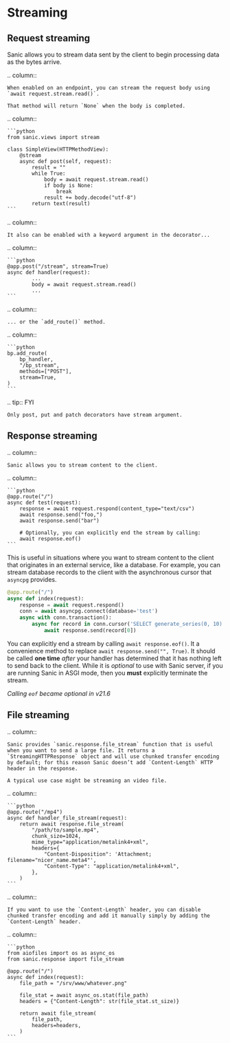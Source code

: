 # Streaming

## Request streaming

Sanic allows you to stream data sent by the client to begin processing data as the bytes arrive.

.. column::

    When enabled on an endpoint, you can stream the request body using `await request.stream.read()`.

    That method will return `None` when the body is completed.

.. column::

    ```python
    from sanic.views import stream

    class SimpleView(HTTPMethodView):
        @stream
        async def post(self, request):
            result = ""
            while True:
                body = await request.stream.read()
                if body is None:
                    break
                result += body.decode("utf-8")
            return text(result)
    ```


.. column::

    It also can be enabled with a keyword argument in the decorator...

.. column::

    ```python
    @app.post("/stream", stream=True)
    async def handler(request):
            ...
            body = await request.stream.read()
            ...
    ```


.. column::

    ... or the `add_route()` method.

.. column::

    ```python
    bp.add_route(
        bp_handler,
        "/bp_stream",
        methods=["POST"],
        stream=True,
    )
    ```



.. tip:: FYI

    Only post, put and patch decorators have stream argument.


## Response streaming

.. column::

    Sanic allows you to stream content to the client.

.. column::

    ```python
    @app.route("/")
    async def test(request):
        response = await request.respond(content_type="text/csv")
        await response.send("foo,")
        await response.send("bar")

        # Optionally, you can explicitly end the stream by calling:
        await response.eof()
    ```

This is useful in situations where you want to stream content to the client that originates in an external service, like a database. For example, you can stream database records to the client with the asynchronous cursor that `asyncpg` provides.

```python
@app.route("/")
async def index(request):
    response = await request.respond()
    conn = await asyncpg.connect(database='test')
    async with conn.transaction():
        async for record in conn.cursor('SELECT generate_series(0, 10)'):
            await response.send(record[0])
```


You can explicitly end a stream by calling `await response.eof()`. It a convenience method to replace `await response.send("", True)`. It should be called **one time** *after* your handler has determined that it has nothing left to send back to the client. While it is *optional* to use with Sanic server, if you are running Sanic in ASGI mode, then you **must** explicitly terminate the stream.

*Calling `eof` became optional in v21.6*

## File streaming

.. column::

    Sanic provides `sanic.response.file_stream` function that is useful when you want to send a large file. It returns a `StreamingHTTPResponse` object and will use chunked transfer encoding by default; for this reason Sanic doesn’t add `Content-Length` HTTP header in the response.

    A typical use case might be streaming an video file.

.. column::

    ```python
    @app.route("/mp4")
    async def handler_file_stream(request):
        return await response.file_stream(
            "/path/to/sample.mp4",
            chunk_size=1024,
            mime_type="application/metalink4+xml",
            headers={
                "Content-Disposition": 'Attachment; filename="nicer_name.meta4"',
                "Content-Type": "application/metalink4+xml",
            },
        )
    ```


.. column::

    If you want to use the `Content-Length` header, you can disable chunked transfer encoding and add it manually simply by adding the `Content-Length` header.

.. column::

    ```python
    from aiofiles import os as async_os
    from sanic.response import file_stream

    @app.route("/")
    async def index(request):
        file_path = "/srv/www/whatever.png"

        file_stat = await async_os.stat(file_path)
        headers = {"Content-Length": str(file_stat.st_size)}

        return await file_stream(
            file_path,
            headers=headers,
        )
    ```

